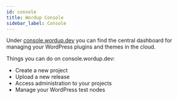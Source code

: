 ```yaml
---
id: console
title: Wordup Console
sidebar_label: Console
---
```



Under [console.wordup.dev](https://console.wordup.dev) you can find the central dashboard for managing your WordPress plugins and themes in the cloud. 

Things you can do on console.wordup.dev:

* Create a new project
* Upload a new release
* Access administration to your projects
* Manage your WordPress test nodes
